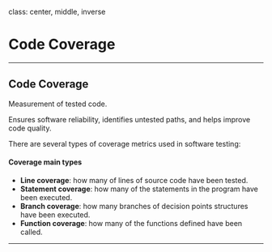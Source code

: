 class: center, middle, inverse

# Code Coverage

---

## Code Coverage

Measurement of tested code.

Ensures software reliability, identifies untested paths, and helps improve code quality.

There are several types of coverage metrics used in software testing:

#### Coverage main types
- **Line coverage**: how many of lines of source code have been tested.
- **Statement coverage**: how many of the statements in the program have been executed.
- **Branch coverage**: how many branches of decision points structures have been executed.
- **Function coverage**: how many of the functions defined have been called.

---